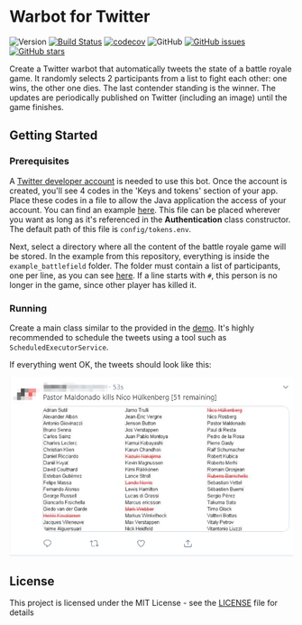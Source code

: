 # Warbot for Twitter

![Version](https://img.shields.io/badge/version-1.0-blue.svg)
[![Build Status](https://travis-ci.org/saespmar/warbot-twitter.svg?branch=master)](https://travis-ci.org/saespmar/warbot-twitter)
[![codecov](https://codecov.io/gh/saespmar/warbot-twitter/branch/master/graph/badge.svg)](https://codecov.io/gh/saespmar/warbot-twitter)
![GitHub](https://img.shields.io/github/license/saespmar/warbot-twitter)
[![GitHub issues](https://img.shields.io/github/issues/saespmar/warbot-twitter)](https://github.com/saespmar/warbot-twitter/issues)
[![GitHub stars](https://img.shields.io/github/stars/saespmar/warbot-twitter)](https://github.com/saespmar/warbot-twitter/stargazers)


Create a Twitter warbot that automatically tweets the state of a battle royale game. It randomly selects 2 participants from a list to fight each other: one wins, the other one dies. The last contender standing is the winner. The updates are periodically published on Twitter (including an image) until the game finishes.

## Getting Started

### Prerequisites
A [Twitter developer account](https://developer.twitter.com/) is needed to use this bot. Once the account is created, you'll see 4 codes in the 'Keys and tokens' section of your app. Place these codes in a file to allow the Java application the access of your account. You can find an example [here](config/tokens.env.example). This file can be placed wherever you want as long as it's referenced in the **Authentication** class constructor. The default path of this file is `config/tokens.env`.

Next, select a directory where all the content of the battle royale game will be stored. In the example from this repository, everything is inside the `example_battlefield` folder. The folder must contain a list of participants, one per line, as you can see [here](example_battlefield/battle.txt). If a line starts with `#`, this person is no longer in the game, since other player has killed it.

### Running
Create a main class similar to the provided in the [demo](src/test/java/com/saespmar/warbot/twitter/Demo.java). It's highly recommended to schedule the tweets using a tool such as `ScheduledExecutorService`.

If everything went OK, the tweets should look like this:
<p align="center">
  <img src="images/Screenshot.png" alt="screenshot">
</p>


## License
This project is licensed under the MIT License - see the [LICENSE](LICENSE) file for details
